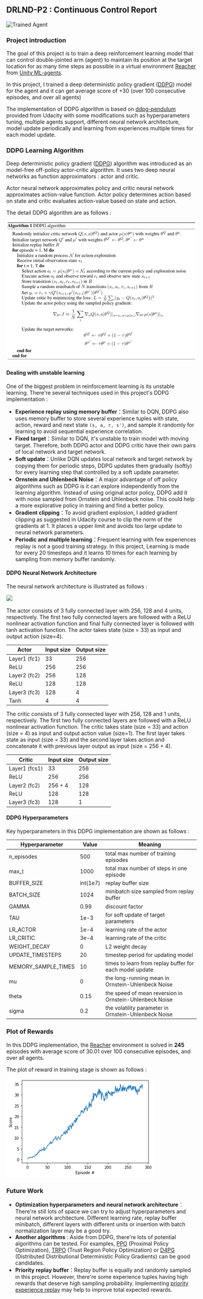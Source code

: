 [//]: # "Image References"

[image1]: ./Report.assets/agent_tested.gif "Trained Agent"
[image2]: ./Report.assets/ddpg.png
[image3]: ./Report.assets/architecture.png
[image4]: ./Report.assets/reward.png



## DRLND-P2 : Continuous Control Report

![Trained Agent][image1]

### Project introduction

The goal of this project is to train a deep reinforcement learning model that can control double-jointed arm (agent) to maintain its position at the target location for as many time steps as possible in a virtual environment [Reacher](https://github.com/Unity-Technologies/ml-agents/blob/master/docs/Learning-Environment-Examples.md#reacher) from [Unity ML-agents](https://github.com/Unity-Technologies/ml-agents). 

In this project, I trained a deep deterministic policy gradient ([DDPG](https://arxiv.org/abs/1509.02971)) model for the agent and it can get average score of +30 (over 100 consecutive episodes, and over all agents)

The implementation of DDPG algorithm is based on [ddpg-pendulum](https://github.com/udacity/deep-reinforcement-learning/tree/master/ddpg-pendulum) provided from Udacity with some modifications such as hyperparameters tuning, multiple agents support, different neural network architecture, model update periodically and learning from experiences multiple times for each model update.

### DDPG Learning Algorithm

Deep deterministic policy gradient ([DDPG](https://arxiv.org/abs/1509.02971)) algorithm was introduced as an model-free off-policy actor-critic algorithm. It uses two deep neural networks as function approximators : actor and critic.

Actor neural network approximates policy  and critic neural network approximates action-value function. Actor policy determines action based on state and critic evaluates action-value based on state and action.

The detail DDPG algorithm are as follows :

![ddpg][image2]



#### Dealing with unstable learning

One of the biggest problem in reinforcement learning is its unstable learning. There're several techniques  used in this project's DDPG implementation :

- **Experience replay using memory buffer**：Similar to DQN, DDPG also uses memory buffer to store several experience tuples with state, action, reward and next state `(s, a, r, s')`, and sample it randomly for learning to avoid sequential experience correlation.
- **Fixed target**：Similar to DQN, it's unstable to train model with moving target. Therefore, both DDPG actor and DDPG critic have their own pairs of local network and target network. 
- **Soft update**：Unlike DQN updates local network and target network by copying them for periodic steps, DDPG updates them gradually (softly) for every learning step that controlled by a soft update parameter.
- **Ornstein and Uhlenbeck Noise**：A major advantage of off policy algorithms such as DDPG is it can explore independently from the learning algorithm. Instead of using original actor policy, DDPG add it with noise sampled from Ornstein and Uhlenbeck noise. This could help a more explorative policy in training and find a better policy.
- **Gradient clipping**：To avoid gradient explosion, I added gradient clipping as suggested in Udacity course to clip the norm of the gradients at 1. It places a upper limit and avoids too large update to neural network parameters. 
- **Periodic and multiple learning**：Frequent learning with few experiences replay is not a good training strategy. In this project, Learning is made for every 20 timesteps and it learns 10 times for each learning by sampling from memory buffer randomly.



#### DDPG Neural Network Architecture 

The neural network architecture is illustrated as follows :

![][image3]

The actor consists of 3 fully connected layer with 256, 128 and 4 units, respectively. The first two fully connected layers are followed with a ReLU nonlinear activation function and final fully connected layer is followed with tanh activation function. The actor takes state (size = 33) as input and output action (size=4).

| Actor        | Input size | Output size |
| ------------ | ---------- | ----------- |
| Layer1 (fc1) | 33         | 256         |
| ReLU         | 256        | 256         |
| Layer2 (fc2) | 256        | 128         |
| ReLU         | 128        | 128         |
| Layer3 (fc3) | 128        | 4           |
| Tanh         | 4          | 4           |

The critic consists of 3 fully connected layer with 256, 128 and 1 units, respectively. The first two fully connected layers are followed with a ReLU nonlinear activation function. The critic takes state (size = 33) and action (size = 4) as input and output action value (size=1). The first layer takes state as input (size = 33) and the second layer takes action and concatenate it with previous layer output as input (size = 256 + 4).

| Critic        | Input size | Output size |
| ------------- | ---------- | ----------- |
| Layer1 (fcs1) | 33         | 256         |
| ReLU          | 256        | 256         |
| Layer2 (fc2)  | 256 + 4    | 128         |
| ReLU          | 128        | 128         |
| Layer3 (fc3)  | 128        | 1           |



#### DDPG Hyperparameters

Key hyperparameters in this DDPG implementation are shown as follows : 

| Hyperparameter      | Value    | Meaning                                                 |
| ------------------- | -------- | ------------------------------------------------------- |
| n_episodes          | 500      | total max number of training episodes                   |
| max_t               | 1000     | total max number of steps in one episode                |
| BUFFER_SIZE         | int(1e7) | replay buffer size                                      |
| BATCH_SIZE          | 1024     | minibatch size sampled from replay buffer               |
| GAMMA               | 0.99     | discount factor                                         |
| TAU                 | 1e-3     | for soft update of target parameters                    |
| LR_ACTOR            | 1e-4     | learning rate of the actor                              |
| LR_CRITIC           | 3e-4     | learning rate of the critic                             |
| WEIGHT_DECAY        | 0        | L2 weight decay                                         |
| UPDATE_TIMESTEPS    | 20       | timestep period for updating model                      |
| MEMORY_SAMPLE_TIMES | 10       | times to learn from replay buffer for each model update |
| mu                  | 0        | the long-running mean in Ornstein-Uhlenbeck Noise       |
| theta               | 0.15     | the speed of mean reversion in Ornstein-Uhlenbeck Noise |
| sigma               | 0.2      | the volatility parameter in Ornstein-Uhlenbeck Noise    |



### Plot of Rewards

In this DDPG implementation, the [Reacher](https://github.com/Unity-Technologies/ml-agents/blob/master/docs/Learning-Environment-Examples.md#reacher) environment is solved in **245** episodes with average score of 30.01 over 100 consecutive episodes, and over all agents.

The plot of reward in training stage is shown as follows :

![reward][image4] 

### Future Work

- **Optimization hyperparameters and neural network architecture**：There're still lots of space we can try to adjust hyperparameters and neural network architecture. Different learning rate, replay buffer minibatch, different layers with different units or insertion with batch normalization layer may be a good try.
- **Another algorithms** : Aside from DDPG, there're lots of potential algorithms can be tested. For examples, [PPO](https://arxiv.org/abs/1707.06347) (Proximal Policy Optimization), [TRPO](https://arxiv.org/abs/1502.05477) (Trust Region Policy Optimization) or [D4PG](https://arxiv.org/abs/1804.08617) (Distributed Distributional Deterministic Policy Gradients) can be good candidates.
- **Priority replay buffer**：Replay buffer is equally and randomly sampled in this project. However, there're some experience tuples having high rewards that deserve high sampling probability. Implementing [priority experience replay](https://arxiv.org/abs/1511.05952) may help to improve total expected rewards.